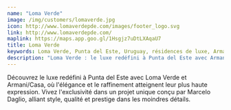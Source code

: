 ```yaml
---
name: "Loma Verde"
image: /img/customers/lomaverde.jpg
icon: http://www.lomaverdepde.com/images/footer_logo.svg
link: http://www.lomaverdepde.com/
maplink: https://maps.app.goo.gl/1Hsgjz7uDtLXAqaU7
title: Loma Verde
keywords: Loma Verde, Punta del Este, Uruguay, résidences de luxe, Armani/Casa, vie exclusive
description: "Loma Verde : le luxe redéfini à Punta del Este avec Armani/Casa."
---
```

Découvrez le luxe redéfini à Punta del Este avec Loma Verde et Armani/Casa, où l'élégance et le raffinement atteignent leur plus haute expression. Vivez l'exclusivité dans un projet unique conçu par Marcelo Daglio, alliant style, qualité et prestige dans les moindres détails.
